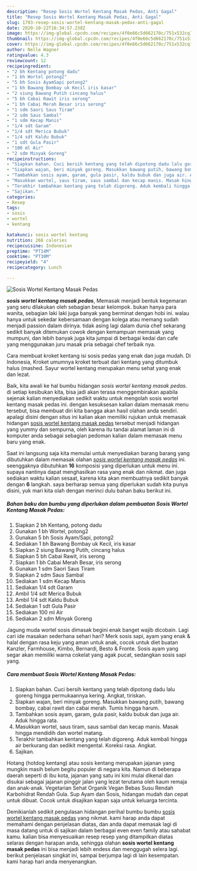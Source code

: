 ```yaml
---
description: "Resep Sosis Wortel Kentang Masak Pedas, Anti Gagal"
title: "Resep Sosis Wortel Kentang Masak Pedas, Anti Gagal"
slug: 1793-resep-sosis-wortel-kentang-masak-pedas-anti-gagal
date: 2020-10-22T16:34:57.238Z
image: https://img-global.cpcdn.com/recipes/4f0e66c5d662170c/751x532cq70/sosis-wortel-kentang-masak-pedas-foto-resep-utama.jpg
thumbnail: https://img-global.cpcdn.com/recipes/4f0e66c5d662170c/751x532cq70/sosis-wortel-kentang-masak-pedas-foto-resep-utama.jpg
cover: https://img-global.cpcdn.com/recipes/4f0e66c5d662170c/751x532cq70/sosis-wortel-kentang-masak-pedas-foto-resep-utama.jpg
author: Nelle Wagner
ratingvalue: 4.3
reviewcount: 12
recipeingredient:
- "2 bh Kentang potong dadu"
- "1 bh Wortel potong2"
- "5 bh Sosis AyamSapi potong2"
- "1 bh Bawang Bombay uk Kecil iris kasar"
- "2 siung Bawang Putih cincang halus"
- "5 bh Cabai Rawit iris serong"
- "1 bh Cabai Merah Besar iris serong"
- "1 sdm Saori Saus Tiram"
- "2 sdm Saus Sambal"
- "1 sdm Kecap Manis"
- "1/4 sdt Garam"
- "1/4 sdt Merica Bubuk"
- "1/4 sdt Kaldu Bubuk"
- "1 sdt Gula Pasir"
- "100 ml Air"
- "2 sdm Minyak Goreng"
recipeinstructions:
- "Siapkan bahan. Cuci bersih kentang yang telah dipotong dadu lalu goreng hingga permukaannya kering. Angkat, tiriskan."
- "Siapkan wajan, beri minyak goreng. Masukkan bawang putih, bawang bombay, cabai rawit dan cabai merah. Tumis hingga harum."
- "Tambahkan sosis ayam, garam, gula pasir, kaldu bubuk dan juga air. Aduk hingga rata."
- "Masukkan wortel, saus tiram, saus sambal dan kecap manis. Masak hingga mendidih dan wortel matang."
- "Terakhir tambahkan kentang yang telah digoreng. Aduk kembali hingga air berkurang dan sedikit mengental. Koreksi rasa. Angkat."
- "Sajikan."
categories:
- Resep
tags:
- sosis
- wortel
- kentang

katakunci: sosis wortel kentang 
nutrition: 268 calories
recipecuisine: Indonesian
preptime: "PT14M"
cooktime: "PT30M"
recipeyield: "4"
recipecategory: Lunch

---
```



![Sosis Wortel Kentang Masak Pedas](https://img-global.cpcdn.com/recipes/4f0e66c5d662170c/751x532cq70/sosis-wortel-kentang-masak-pedas-foto-resep-utama.jpg)

<b><i>sosis wortel kentang masak pedas</i></b>, Memasak menjadi bentuk kegemaran yang seru dilakukan oleh sebagian besar kelompok. bukan hanya para wanita, sebagian laki laki juga banyak yang berminat dengan hobi ini. walau hanya untuk sekedar kebersamaan dengan kolega atau memang sudah menjadi passion dalam dirinya. tidak asing lagi dalam dunia chef sekarang sedikit banyak ditemukan cowok dengan kemampuan memasak yang mumpuni, dan lebih banyak juga kita jumpai di berbagai kedai dan cafe yang menggunakan juru masak pria sebagai chef terbaik nya.

Cara membuat kroket kentang isi sosis pedas yang enak dan juga mudah. Di Indonesia, Kroket umumnya kroket terbuat dari kentang yang ditumbuk halus (mashed. Sayur wortel kentang merupakan menu sehat yang enak dan lezat.

Baik, kita awali ke hal bumbu hidangan <i>sosis wortel kentang masak pedas</i>. di setiap kesibukan kita, bisa jadi akan terasa menggembirakan apabila sejenak kalian menyediakan sedikit waktu untuk mengolah sosis wortel kentang masak pedas ini. dengan kesuksesan kalian dalam memasak menu tersebut, bisa membuat diri kita bangga akan hasil olahan anda sendiri. apalagi disini dengan situs ini kalian akan memiliki rujukan untuk memasak hidangan <u>sosis wortel kentang masak pedas</u> tersebut menjadi hidangan yang yummy dan sempurna, oleh karena itu tandai alamat laman ini di komputer anda sebagai sebagian pedoman kalian dalam memasak menu baru yang enak.


Saat ini langsung saja kita memulai untuk menyediakan barang barang yang dibutuhkan dalam memasak olahan <u><i>sosis wortel kentang masak pedas</i></u> ini. seenggaknya dibutuhkan <b>16</b> komposisi yang diperlukan untuk menu ini. supaya nantinya dapat menghasilkan rasa yang enak dan nikmat. dan juga sediakan waktu kalian sesaat, karena kita akan membuatnya sedikit banyak dengan <b>6</b> langkah. saya berharap semua yang diperlukan sudah kita punya disini, yuk mari kita olah dengan merinci dulu bahan baku berikut ini.

<!--inarticleads1-->

##### Bahan baku dan bumbu yang diperlukan dalam pembuatan Sosis Wortel Kentang Masak Pedas:

1. Siapkan 2 bh Kentang, potong dadu
1. Gunakan 1 bh Wortel, potong2
1. Gunakan 5 bh Sosis Ayam/Sapi, potong2
1. Sediakan 1 bh Bawang Bombay uk Kecil, iris kasar
1. Siapkan 2 siung Bawang Putih, cincang halus
1. Siapkan 5 bh Cabai Rawit, iris serong
1. Siapkan 1 bh Cabai Merah Besar, iris serong
1. Gunakan 1 sdm Saori Saus Tiram
1. Siapkan 2 sdm Saus Sambal
1. Sediakan 1 sdm Kecap Manis
1. Sediakan 1/4 sdt Garam
1. Ambil 1/4 sdt Merica Bubuk
1. Ambil 1/4 sdt Kaldu Bubuk
1. Sediakan 1 sdt Gula Pasir
1. Sediakan 100 ml Air
1. Sediakan 2 sdm Minyak Goreng


Jagung muda wortel sosis dimasak begini enak banget wajib dicobain. Lagi cari ide masakan sederhana sehari hari? Merk sosis sapi, ayam yang enak &amp; halal dengan rasa keju yang aman untuk anak, cocok untuk diet buatan Kanzler, Farmhouse, Kimbo, Bernardi, Besto &amp; Fronte. Sosis ayam yang segar akan memiliki warna cokelat yang agak pucat, sedangkan sosis sapi yang. 

<!--inarticleads2-->

##### Cara membuat Sosis Wortel Kentang Masak Pedas:

1. Siapkan bahan. Cuci bersih kentang yang telah dipotong dadu lalu goreng hingga permukaannya kering. Angkat, tiriskan.
1. Siapkan wajan, beri minyak goreng. Masukkan bawang putih, bawang bombay, cabai rawit dan cabai merah. Tumis hingga harum.
1. Tambahkan sosis ayam, garam, gula pasir, kaldu bubuk dan juga air. Aduk hingga rata.
1. Masukkan wortel, saus tiram, saus sambal dan kecap manis. Masak hingga mendidih dan wortel matang.
1. Terakhir tambahkan kentang yang telah digoreng. Aduk kembali hingga air berkurang dan sedikit mengental. Koreksi rasa. Angkat.
1. Sajikan.


Hotang (hotdog kentang) atau sosis kentang merupakan jajanan yang mungkin masih belum begitu populer di negara kita. Namun di beberapa daerah seperti di ibu kota, jajanan yang satu ini kini mulai dikenal dan disukai sebagai jajanan pinggir jalan yang lezat terutama oleh kaum remaja dan anak-anak. Vegetarian Sehat Organik Vegan Bebas Susu Rendah Karbohidrat Rendah Gula. Sup Ayam dan Sosis, hidangan mudah dan cepat untuk dibuat. Cocok untuk disajikan kapan saja untuk keluarga tercinta. 

Demikianlah sedikit pengulasan hidangan perihal bumbu bumbu <u>sosis wortel kentang masak pedas</u> yang nikmat. kami harap anda dapat memahami dengan penjelasan diatas, dan anda dapat memasak lagi di masa datang untuk di sajikan dalam berbagai even even family atau sahabat kamu. kalian bisa menyesuaikan resep resep yang ditampilkan diatas selaras dengan harapan anda, sehingga olahan <b>sosis wortel kentang masak pedas</b> ini bisa menjadi lebih endess dan menggugah selera lagi. berikut penjelasan singkat ini, sampai berjumpa lagi di lain kesempatan. kami harap hari anda menyenangkan.
